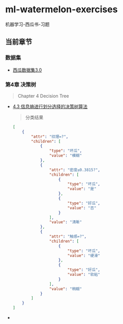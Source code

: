 # ml-watermelon-exercises

机器学习-西瓜书-习题

## 当前章节

### 数据集

- [西瓜数据集3.0](dataset/watermelon-dataset-3.0.csv)

### 第4章 决策树

> Chapter 4 Decision Tree

- [4.3 信息熵进行划分选择的决策树算法](ex3-DecisionTree)

    > 分类结果

    ``` json
    [
        {
            "attr": "纹理=?",
            "children": [
                {
                    "type": "坏瓜",
                    "value": "模糊"
                },
                {
                    "attr": "密度≤0.3815?",
                    "children": [
                        {
                            "type": "坏瓜",
                            "value": "是"
                        },
                        {
                            "type": "好瓜",
                            "value": "否"
                        }
                    ],
                    "value": "清晰"
                },
                {
                    "attr": "触感=?",
                    "children": [
                        {
                            "type": "坏瓜",
                            "value": "硬滑"
                        },
                        {
                            "type": "好瓜",
                            "value": "软粘"
                        }
                    ],
                    "value": "稍糊"
                }
            ]
        }
    ] 
    ```

- 
